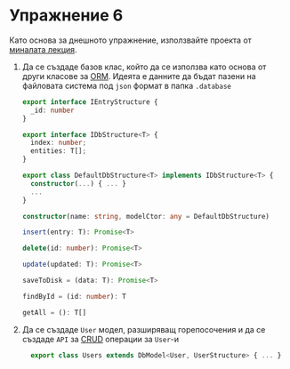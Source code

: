 # Упражнение 6

Като основа за днешното упражнение, използвайте проекта от [миналата лекция](https://github.com/FMIjs/advanced-javascript-2017/tree/master/lectures/lecture6).

1. Да се създаде базов клас, който да се използва като основа от други класове за [ORM](https://en.wikipedia.org/wiki/Object-relational_mapping).
    Идеята е данните да бъдат пазени на файловата система под `json` формат в папка `.database`

    ``` typescript
    export interface IEntryStructure {
      _id: number
    }

    export interface IDbStructure<T> {
      index: number;
      entities: T[];
    }
    ```
    ```typescript
    export class DefaultDbStructure<T> implements IDbStructure<T> {
      constructor(...) { ... }
      ...
    }
    ```

    ```typescript
    constructor(name: string, modelCtor: any = DefaultDbStructure)

    insert(entry: T): Promise<T>

    delete(id: number): Promise<T>

    update(updated: T): Promise<T>

    saveToDisk = (data: T): Promise<T>

    findById = (id: number): T

    getAll = (): T[]
    ```

2. Да се създаде `User` модел, разширяващ горепосочения и да се създаде `API` за [CRUD](https://en.wikipedia.org/wiki/Create,_read,_update_and_delete) операции за `User`-и
    ```typescript
      export class Users extends DbModel<User, UserStructure> { ... }
    ```
